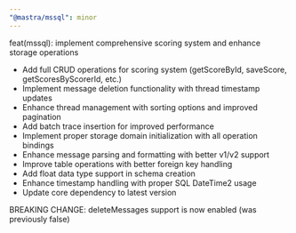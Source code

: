 ```yaml
---
"@mastra/mssql": minor
---
```


feat(mssql): implement comprehensive scoring system and enhance storage operations

- Add full CRUD operations for scoring system (getScoreById, saveScore, getScoresByScorerId, etc.)
- Implement message deletion functionality with thread timestamp updates
- Enhance thread management with sorting options and improved pagination
- Add batch trace insertion for improved performance
- Implement proper storage domain initialization with all operation bindings
- Enhance message parsing and formatting with better v1/v2 support
- Improve table operations with better foreign key handling
- Add float data type support in schema creation
- Enhance timestamp handling with proper SQL DateTime2 usage
- Update core dependency to latest version

BREAKING CHANGE: deleteMessages support is now enabled (was previously false) 